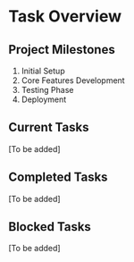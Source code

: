 # Task Overview

## Project Milestones
1. Initial Setup
2. Core Features Development
3. Testing Phase
4. Deployment

## Current Tasks
[To be added]

## Completed Tasks
[To be added]

## Blocked Tasks
[To be added]